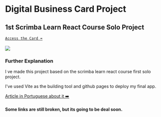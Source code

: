 # Digital Business Card Project
## 1st Scrimba Learn React Course Solo Project

[`Access the Card ➡️`<br><br>
![](https://i.ibb.co/wMmDFn0/image.png)](https://flou-ainan.github.io/scrimba-learn-react-first-project/)

### Further Explanation
I ve made this project based on the scrimba learn react course first solo project.

I've used Vite as the building tool and github pages to deploy my final app.

[Article in Portuguese about it ➡️](https://flouainan.blogspot.com/2023/07/publicando-o-primeiro-projeto-solo.html)

<h4>
Some links are still broken, but its going to be deal soon.
</h4>